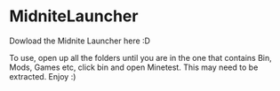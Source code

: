 MidniteLauncher
===============

Dowload the Midnite Launcher here :D

To use, open up all the folders until you are in the one that contains Bin, Mods, Games etc, click bin and open Minetest. This may need to be extracted. Enjoy :)
